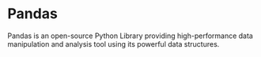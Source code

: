# Pandas
Pandas is an open-source Python Library providing high-performance data manipulation and analysis tool using its powerful data structures.

